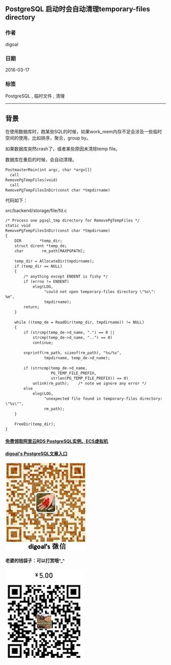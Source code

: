 ## PostgreSQL 启动时会自动清理temporary-files directory  
                                                                     
### 作者                                                                     
digoal                                                                     
                                                                     
### 日期                                                                     
2016-03-17                                                                   
                                                                     
### 标签                                                                     
PostgreSQL , 临时文件 , 清理   
                                                                     
----                                                                     
                                                                     
## 背景            
在使用数据库时，跑某些SQL的时候，如果work_mem内存不足会涉及一些临时空间的使用，比如排序，聚合，group by。   
  
如果数据库突然crash了，或者某些原因未清除temp file。   
  
数据库在重启的时候，会自动清理。  
  
```  
PostmasterMain(int argc, char *argv[])  
  call  
RemovePgTempFiles(void)  
  call  
RemovePgTempFilesInDir(const char *tmpdirname)  
```  
  
代码如下：   
  
src/backend/storage/file/fd.c  
  
```  
/* Process one pgsql_tmp directory for RemovePgTempFiles */  
static void  
RemovePgTempFilesInDir(const char *tmpdirname)  
{  
    DIR        *temp_dir;  
    struct dirent *temp_de;  
    char        rm_path[MAXPGPATH];  
  
    temp_dir = AllocateDir(tmpdirname);  
    if (temp_dir == NULL)  
    {  
        /* anything except ENOENT is fishy */  
        if (errno != ENOENT)  
            elog(LOG,  
                 "could not open temporary-files directory \"%s\": %m",  
                 tmpdirname);  
        return;  
    }  
  
    while ((temp_de = ReadDir(temp_dir, tmpdirname)) != NULL)  
    {  
        if (strcmp(temp_de->d_name, ".") == 0 ||  
            strcmp(temp_de->d_name, "..") == 0)  
            continue;  
  
        snprintf(rm_path, sizeof(rm_path), "%s/%s",  
                 tmpdirname, temp_de->d_name);  
  
        if (strncmp(temp_de->d_name,  
                    PG_TEMP_FILE_PREFIX,  
                    strlen(PG_TEMP_FILE_PREFIX)) == 0)  
            unlink(rm_path);    /* note we ignore any error */  
        else  
            elog(LOG,  
                 "unexpected file found in temporary-files directory: \"%s\"",  
                 rm_path);  
    }  
  
    FreeDir(temp_dir);  
}  
```  
  
  
  
  
  
  
  
  
  
  
  
  
  
  
#### [免费领取阿里云RDS PostgreSQL实例、ECS虚拟机](https://free.aliyun.com/ "57258f76c37864c6e6d23383d05714ea")
  
  
#### [digoal's PostgreSQL文章入口](https://github.com/digoal/blog/blob/master/README.md "22709685feb7cab07d30f30387f0a9ae")
  
  
![digoal's weixin](../pic/digoal_weixin.jpg "f7ad92eeba24523fd47a6e1a0e691b59")
  
  
#### 老婆的钱袋子：可以打赏哦^_^  
![wife's weixin ds](../pic/wife_weixin_ds.jpg "acd5cce1a143ef1d6931b1956457bc9f")
  
